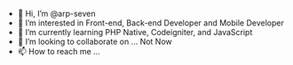 - 👋 Hi, I’m @arp-seven
- 👀 I’m interested in Front-end, Back-end Developer and Mobile Developer
- 🌱 I’m currently learning PHP Native, Codeigniter, and JavaScript
- 💞️ I’m looking to collaborate on ... Not Now
- 📫 How to reach me ...

<!---
arp-seven/arp-seven is a ✨ special ✨ repository because its `README.md` (this file) appears on your GitHub profile.
You can click the Preview link to take a look at your changes.
--->
